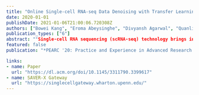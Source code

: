 ```yaml
---
title: "Online Single-cell RNA-seq Data Denoising with Transfer Learning"
date: 2020-01-01
publishDate: 2021-01-06T21:00:06.720308Z
authors: ["Bowei Kang", "Eroma Abeysinghe", "Divyansh Agarwal", "Quanli Wang", "Sudhakar Pamidighantam", "Mo Huang", "Nancy R Zhang", admin]
publication_types: ["6"]
abstract: ""Single-cell RNA sequencing (scRNA-seq) technology brings in unprecedented opportunities to new findings in fields including immunology, neuroscience and cancer research. However, the data is still very noisy and suffers from low capture rates. We develop an open-to-public gateway where users can perform online data denoising to improve the quality of their single-cell RNA sequencing datasets. Our gateway can provide a free, convenient, fast and reliable parallel computation platform to handle more than 50K cells at one time. The gateway is based on SAVER-X, a computational and statistical tool that combines deep autoencoder with Bayesian inference for scRNA-seq denoising, and features transfer learning from relevant public datasets. It allows general users and clinicians to improve their data quality without seeking additional computational resources or statistical training, thus would benefit researchers with a wide range of backgrounds.
featured: false
publication: "*PEARC '20: Practice and Experience in Advanced Research Computing*"

links:
- name: Paper
  url: "https://dl.acm.org/doi/10.1145/3311790.3399617"
- name: SAVER-X Gateway
  url: "https://singlecellgateway.wharton.upenn.edu/"
---
```


